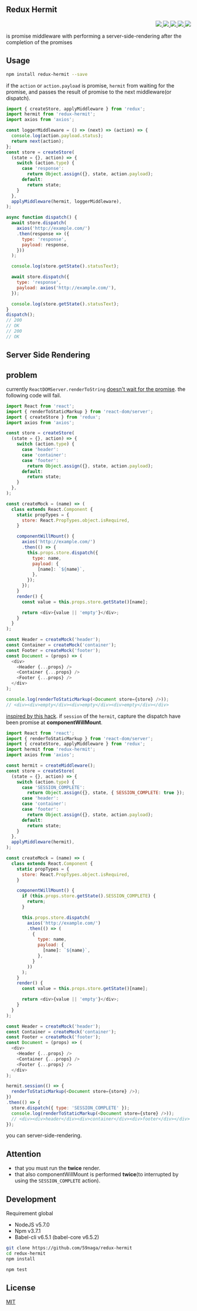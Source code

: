 Redux Hermit
---

<p align="right">
  <a href="https://npmjs.org/package/redux-hermit">
    <img src="https://img.shields.io/npm/v/redux-hermit.svg?style=flat-square">
  </a>
  <a href="https://travis-ci.org/59naga/redux-hermit">
    <img src="http://img.shields.io/travis/59naga/redux-hermit.svg?style=flat-square">
  </a>
  <a href="https://codeclimate.com/github/59naga/redux-hermit/coverage">
    <img src="https://img.shields.io/codeclimate/github/59naga/redux-hermit.svg?style=flat-square">
  </a>
  <a href="https://codeclimate.com/github/59naga/redux-hermit">
    <img src="https://img.shields.io/codeclimate/coverage/github/59naga/redux-hermit.svg?style=flat-square">
  </a>
  <a href="https://gemnasium.com/59naga/redux-hermit">
    <img src="https://img.shields.io/gemnasium/59naga/redux-hermit.svg?style=flat-square">
  </a>
</p>

is promise middleware with performing a server-side-rendering after the completion of the promises

Usage
---

```bash
npm install redux-hermit --save
```

if the `action` or `action.payload` is promise, `hermit` from waiting for the promise, and passes the result of promise to the next middleware(or dispatch).

```js
import { createStore, applyMiddleware } from 'redux';
import hermit from 'redux-hermit';
import axios from 'axios';

const loggerMiddleware = () => (next) => (action) => {
  console.log(action.payload.status);
  return next(action);
};
const store = createStore(
  (state = {}, action) => {
    switch (action.type) {
      case 'response':
        return Object.assign({}, state, action.payload);
      default:
        return state;
    }
  },
  applyMiddleware(hermit, loggerMiddleware),
);

async function dispatch() {
  await store.dispatch(
    axios('http://example.com/')
    .then(response => ({
      type: 'response',
      payload: response,
    }))
  );

  console.log(store.getState().statusText);

  await store.dispatch({
    type: 'response',
    payload: axios('http://example.com/'),
  });

  console.log(store.getState().statusText);
}
dispatch();
// 200
// OK
// 200
// OK
```

Server Side Rendering
---

## problem

currently `ReactDOMServer.renderToString` [doesn't wait for the promise](https://github.com/facebook/react/issues/1739).
the following code will fail.

```js
import React from 'react';
import { renderToStaticMarkup } from 'react-dom/server';
import { createStore } from 'redux';
import axios from 'axios';

const store = createStore(
  (state = {}, action) => {
    switch (action.type) {
      case 'header':
      case 'container':
      case 'footer':
        return Object.assign({}, state, action.payload);
      default:
        return state;
    }
  },
);

const createMock = (name) => (
  class extends React.Component {
    static propTypes = {
      store: React.PropTypes.object.isRequired,
    }

    componentWillMount() {
      axios('http://example.com/')
      .then(() => {
        this.props.store.dispatch({
          type: name,
          payload: {
            [name]: `${name}`,
          },
        });
      });
    }
    render() {
      const value = this.props.store.getState()[name];

      return <div>{value || 'empty'}</div>;
    }
  }
);

const Header = createMock('header');
const Container = createMock('container');
const Footer = createMock('footer');
const Document = (props) => (
  <div>
    <Header {...props} />
    <Container {...props} />
    <Footer {...props} />
  </div>
);

console.log(renderToStaticMarkup(<Document store={store} />));
// <div><div>empty</div><div>empty</div><div>empty</div></div>
```

[inspired by this hack](https://github.com/facebook/react/issues/1739#issuecomment-187328724).
if `session` of the `hermit`,
capture the dispatch have been promise at __componentWillMount__.

```js
import React from 'react';
import { renderToStaticMarkup } from 'react-dom/server';
import { createStore, applyMiddleware } from 'redux';
import hermit from 'redux-hermit';
import axios from 'axios';

const hermit = createMiddleware();
const store = createStore(
  (state = {}, action) => {
    switch (action.type) {
      case 'SESSION_COMPLETE':
        return Object.assign({}, state, { SESSION_COMPLETE: true });
      case 'header':
      case 'container':
      case 'footer':
        return Object.assign({}, state, action.payload);
      default:
        return state;
    }
  },
  applyMiddleware(hermit),
);

const createMock = (name) => (
  class extends React.Component {
    static propTypes = {
      store: React.PropTypes.object.isRequired,
    }

    componentWillMount() {
      if (this.props.store.getState().SESSION_COMPLETE) {
        return;
      }

      this.props.store.dispatch(
        axios('http://example.com/')
        .then(() => (
          {
            type: name,
            payload: {
              [name]: `${name}`,
            },
          }
        ))
      );
    }
    render() {
      const value = this.props.store.getState()[name];

      return <div>{value || 'empty'}</div>;
    }
  }
);

const Header = createMock('header');
const Container = createMock('container');
const Footer = createMock('footer');
const Document = (props) => (
  <div>
    <Header {...props} />
    <Container {...props} />
    <Footer {...props} />
  </div>
);

hermit.session(() => {
  renderToStaticMarkup(<Document store={store} />);
})
.then(() => {
  store.dispatch({ type: 'SESSION_COMPLETE' });
  console.log(renderToStaticMarkup(<Document store={store} />));
  // <div><div>header</div><div>container</div><div>footer</div></div>
});
```

you can server-side-rendering.

## Attention

* that you must run the __twice__ render.
* that also componentWillMount is performed __twice__(to interrupted by using the `SESSION_COMPLETE` action).

Development
---
Requirement global
* NodeJS v5.7.0
* Npm v3.7.1
* Babel-cli v6.5.1 (babel-core v6.5.2)

```bash
git clone https://github.com/59naga/redux-hermit
cd redux-hermit
npm install

npm test
```

License
---
[MIT](http://59naga.mit-license.org/)
